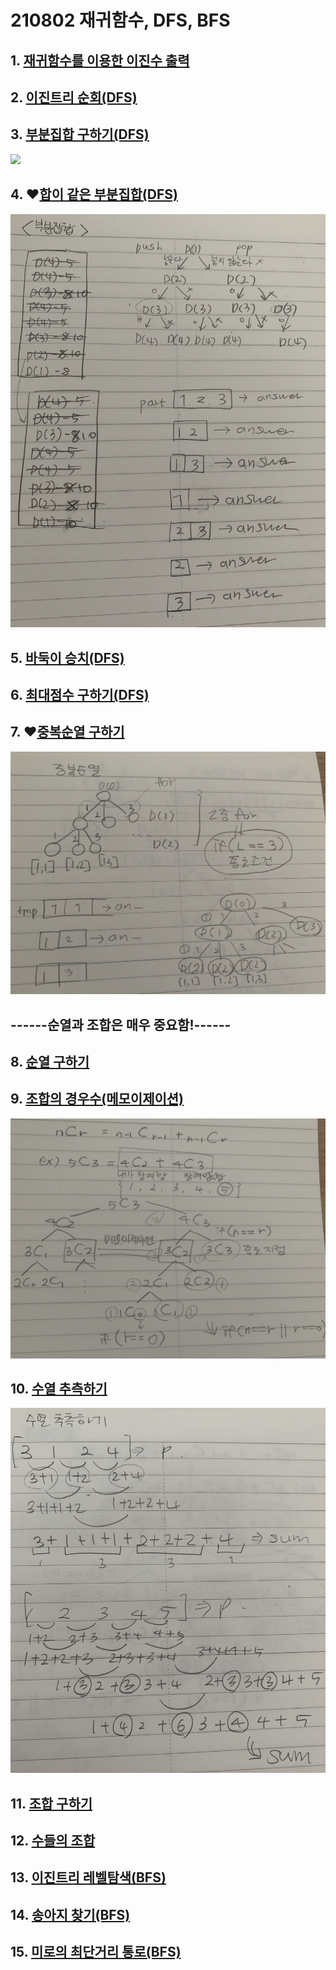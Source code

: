 # 210802 재귀함수, DFS, BFS

## 1. [재귀함수를 이용한 이진수 출력](./01.js)

## 2. [이진트리 순회(DFS)](./02.js)

## 3. [부분집합 구하기(DFS)](./03.js)

![](3번-부분집합.png)

## 4. ❤️[합이 같은 부분집합(DFS)](./04.js)

![](부분집합.png)

## 5. [바둑이 승치(DFS)](./05.js)

## 6. [최대점수 구하기(DFS)](./06.js)

## 7. ❤️[중복순열 구하기](./07.js)

![](중복순열.png)

## ------순열과 조합은 매우 중요함!------

## 8. [순열 구하기](./08.js)

## 9. [조합의 경우수(메모이제이션)](./09.js)

![](조합의경우수.png)

## 10. [수열 추측하기](./10.js)

![](수열추측하기.png)

## 11. [조합 구하기](./11.js)

## 12. [수들의 조합](./12.js)

## 13. [이진트리 레벨탐색(BFS)](./13.js)

## 14. [송아지 찾기(BFS)](./14.js)

## 15. [미로의 최단거리 통로(BFS)](./15.js)
